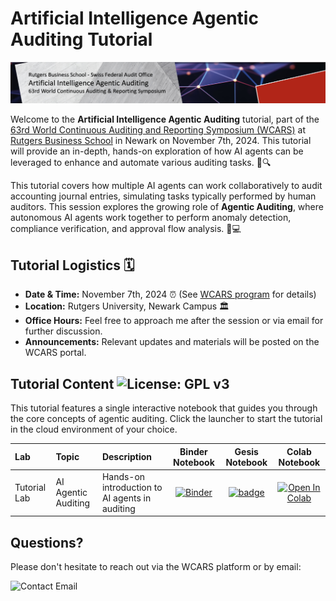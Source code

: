 # Artificial Intelligence Agentic Auditing Tutorial

![Symposium Banner](banner.jpg)

Welcome to the **Artificial Intelligence Agentic Auditing** tutorial, part of the [63rd World Continuous Auditing and Reporting Symposium (WCARS)](https://raw.rutgers.edu/63wcars.html) at [Rutgers Business School](https://www.business.rutgers.edu/) in Newark on November 7th, 2024. This tutorial will provide an in-depth, hands-on exploration of how AI agents can be leveraged to enhance and automate various auditing tasks. 🤖🔍

This tutorial covers how multiple AI agents can work collaboratively to audit accounting journal entries, simulating tasks typically performed by human auditors. This session explores the growing role of **Agentic Auditing**, where autonomous AI agents work together to perform anomaly detection, compliance verification, and approval flow analysis. 🐍💻

## Tutorial Logistics 🗓️

- **Date & Time:** November 7th, 2024 ⏰ (See [WCARS program](https://raw.rutgers.edu/63WCARS/WCARS%202024%20-%20Full%20Agenda.pdf) for details)
- **Location:** Rutgers University, Newark Campus 🏛️
- **Office Hours:** Feel free to approach me after the session or via email for further discussion.
- **Announcements:** Relevant updates and materials will be posted on the WCARS portal.

## Tutorial Content ![License: GPL v3](https://img.shields.io/badge/License-GPLv3-blue.svg)

This tutorial features a single interactive notebook that guides you through the core concepts of agentic auditing. Click the launcher to start the tutorial in the cloud environment of your choice. 

| Lab           | Topic                     | Description                |  Binder Notebook  | Gesis Notebook | Colab Notebook    | 
|:--------------|:--------------------------|:---------------------------|:-----------------:|:-----------------:|:-----------------:|
| Tutorial Lab  | AI Agentic Auditing        | Hands-on introduction to AI agents in auditing | [![Binder](https://mybinder.org/badge_logo.svg)](https://mybinder.org/v2/gh/YourRepo/Agentic-Auditing/main?filepath=tutorial_lab%2Ftutorial_lab.ipynb) | [![badge](https://img.shields.io/badge/launch-gesis-F5A252.svg)](https://notebooks.gesis.org/binder/v2/gh/YourRepo/Agentic-Auditing/main?filepath=tutorial_lab%2Ftutorial_lab.ipynb) | [![Open In Colab](https://colab.research.google.com/assets/colab-badge.svg)](https://colab.research.google.com/github/YourRepo/Agentic-Auditing/blob/main/tutorial_lab/tutorial_lab.ipynb) |

## Questions?

Please don't hesitate to reach out via the WCARS platform or by email:

![Contact Email](https://github.com/YourRepo/Agentic-Auditing/blob/main/contact_email.png)
